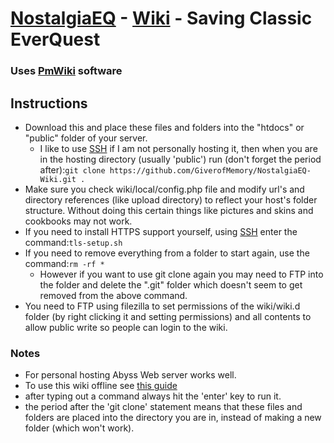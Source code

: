 # [NostalgiaEQ](http://nostalgiaeq.com) - [Wiki](http://wiki.nostalgiaeq.com) - Saving Classic EverQuest
### Uses [PmWiki](https://www.pmwiki.org/) software

## Instructions

* Download this and place these files and folders into the "htdocs" or "public" folder of your server.
  * I like to use [SSH](https://www.chiark.greenend.org.uk/~sgtatham/putty/) if I am not personally hosting it, then when you are in the hosting directory (usually 'public') run (don't forget the period after):`git clone https://github.com/GiverofMemory/NostalgiaEQ-Wiki.git .`
* Make sure you check wiki/local/config.php file and modify url's and directory references (like upload directory) to reflect your host's folder structure.  Without doing this certain things like pictures and skins and cookbooks may not work.
* If you need to install HTTPS support yourself, using [SSH](https://www.chiark.greenend.org.uk/~sgtatham/putty/) enter the command:`tls-setup.sh`
* If you need to remove everything from a folder to start again, use the command:`rm -rf *`
  * However if you want to use git clone again you may need to FTP into the folder and delete the ".git" folder which doesn't seem to get removed from the above command.
* You need to FTP using filezilla to set permissions of the wiki/wiki.d folder (by right clicking it and setting permissions) and all contents to allow public write so people can login to the wiki.

### Notes
* For personal hosting Abyss Web server works well.
* To use this wiki offline see [this guide](https://www.pmwiki.org/wiki/Cookbook/Standalone)
* after typing out a command always hit the 'enter' key to run it.
* the period after the 'git clone' statement means that these files and folders are placed into the directory you are in, instead of making a new folder (which won't work).
